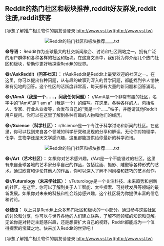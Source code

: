 ## **Reddit的热门社区和板块推荐,reddit好友群发,reddit注册,reddit获客**

[😍想了解推广相关软件的朋友请登录 http://www.vst.tw](http://www.vst.tw)

 <center><img src="https://vst.tw/MP4/tuiguang/png/8.png" alt="Reddit的热门社区和板块推荐____.txt"></center>

**😄导语：**
Reddit作为全球最大的社交新闻聚合、讨论和社区网站之一，拥有广泛的用户群体和各种各样的社区和板块。在这篇文章中，我们将为你介绍几个热门社区和板块，帮助你更好地探索Reddit的世界。

**😄r/AskReddit（问答社区）：**
r/AskReddit是Reddit上最受欢迎的社区之一。在这里，你可以提出各种问题，从有趣的故事到深入的哲学问题，都能找到令人愉快和有见地的回答。这个社区的活跃度非常高，每天都有大量的新问题和回答涌现。

**😄r/IAmA（我是一个……，问我任何问题）：**
r/IAmA是一个非常有趣的社区，名字中的“IAmA”是“I am a”（我是一个）的缩写。在这里，各种各样的人，包括名人、专家、行业从业者等，会发布自己的“我是一个……”帖子，并邀请其他Reddit用户提问。你可以在这里了解到各种有趣的人物和他们的经历。

**😄r/Science（科学社区）：**
r/Science是一个专注于科学讨论和新闻的社区。在这里，你可以找到来自各个领域的科学研究和发现的分享和解读。无论你对物理学、化学、生物学还是天文学感兴趣，这里都能提供给你最新的科学资讯。

 <center><img src="https://vst.tw/MP4/tuiguang/png/7.png" alt="Reddit的热门社区和板块推荐____.txt"></center>

**😄r/Art（艺术社区）：**
如果你对艺术感兴趣，r/Art是一个不能错过的社区。这里有来自全球各地的艺术家分享自己的作品，包括绘画、摄影、雕塑等各种形式的艺术。通过欣赏和评论其他人的作品，你可以深入了解不同风格和技巧的艺术创作。

**😄r/Futurology（未来学社区）：**
r/Futurology是一个关注科技、未来趋势和创新的社区。在这里，你可以了解到关于人工智能、太空探索、可持续发展等领域的最新发展。如果你对未来的科技和社会趋势感兴趣，这个社区将为你提供丰富的信息和讨论。

**😄结语：**
以上只是Reddit上众多热门社区和板块的一小部分。通过参与这些社区的讨论和分享，你可以与世界各地的人们建立联系，了解不同领域的知识和见解。无论你是对特定主题感兴趣，还是想要扩大自己的视野，Reddit都能成为一个值得探索的宝藏之地。快来加入Reddit的世界吧！

[😍想了解推广相关软件的朋友请登录 http://www.vst.tw](http://www.vst.tw)



